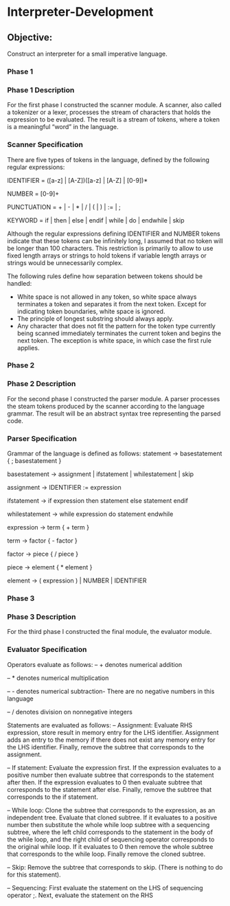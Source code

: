 # Interpreter-Development

## Objective:
Construct an interpreter for a small imperative language.

### Phase 1
### Phase 1 Description
For the first phase I constructed the scanner module. A scanner, also called a tokenizer or a lexer,
processes the stream of characters that holds the expression to be evaluated. The result is a stream of
tokens, where a token is a meaningful “word” in the language.

### Scanner Specification 

There are five types of tokens in the language, defined by the following regular expressions:

IDENTIFIER = ([a-z] | [A-Z])([a-z] | [A-Z] | [0-9])*

NUMBER = [0-9]+

PUNCTUATION = \+ | \- | \* | / | \( | \) | := | ;

KEYWORD = if | then | else | endif | while | do | endwhile | skip

Although the regular expressions defining IDENTIFIER and NUMBER tokens indicate that these tokens
can be infinitely long, I assumed that no token will be longer than 100 characters. This restriction is
primarily to allow to use fixed length arrays or strings to hold tokens if variable length arrays or strings
would be unnecessarily complex.

The following rules define how separation between tokens should be handled: 
 - White space is not allowed in any token, so white space always terminates a token and separates it
from the next token. Except for indicating token boundaries, white space is ignored.
 - The principle of longest substring should always apply.
 - Any character that does not fit the pattern for the token type currently being scanned immediately
terminates the current token and begins the next token. The exception is white space, in which case
the first rule applies.

### Phase 2
### Phase 2 Description
For the second phase I constructed the parser module. A parser processes the steam tokens produced
by the scanner according to the language grammar. The result will be an abstract syntax tree representing
the parsed code.

### Parser Specification 

Grammar of the language is defined as follows:
statement -> basestatement { ; basestatement }

basestatement -> assignment | ifstatement | whilestatement | skip

assignment -> IDENTIFIER := expression

ifstatement -> if expression then statement else statement endif

whilestatement -> while expression do statement endwhile


expression -> term { + term }

term -> factor { - factor }

factor -> piece { / piece }

piece -> element { * element }

element -> ( expression ) | NUMBER | IDENTIFIER

### Phase 3
### Phase 3 Description
For the third phase I constructed the final module, the evaluator module.

### Evaluator Specification 
Operators evaluate as follows:
 – + denotes numerical addition
 
 – * denotes numerical multiplication
 
 – - denotes numerical subtraction- There are no negative numbers in this language
 
 – / denotes division on nonnegative integers
 
Statements are evaluated as follows:
 – Assignment: Evaluate RHS expression, store result in memory entry for the LHS identifier.
 Assignment adds an entry to the memory if there does not exist any memory entry for the LHS
 identifier. Finally, remove the subtree that corresponds to the assignment.
 
 – If statement: Evaluate the expression first. If the expression evaluates to a positive number then
 evaluate subtree that corresponds to the statement after then. If the expression evaluates to 0
 then evaluate subtree that corresponds to the statement after else. Finally, remove the subtree
 that corresponds to the if statement.
 
 – While loop: Clone the subtree that corresponds to the expression, as an independent tree. Evaluate
 that cloned subtree. If it evaluates to a positive number then substitute the whole while loop subtree with a
 sequencing subtree, where the left child corresponds to the statement in the body of the
 while loop, and the right child of sequencing operator corresponds to the original while
 loop. If it evaluates to 0 then remove the whole subtree that corresponds to the while loop.
 Finally remove the cloned subtree.
 
 – Skip: Remove the subtree that corresponds to skip. (There is nothing to do for this statement).
 
 – Sequencing: First evaluate the statement on the LHS of sequencing operator ;. Next, evaluate
 the statement on the RHS
